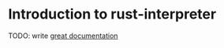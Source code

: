# Introduction to rust-interpreter

TODO: write [great documentation](http://jacobian.org/writing/what-to-write/)

